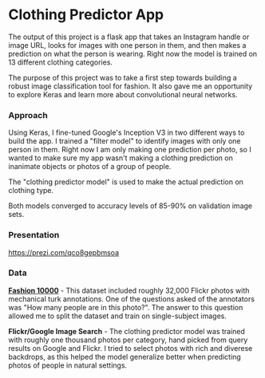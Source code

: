 # Clothing Predictor App

The output of this project is a flask app that takes an Instagram handle or image URL, looks for images with one person in them, and then makes a prediction on what the person is wearing. Right now the model is trained on 13 different clothing categories.

The purpose of this project was to take a first step towards building a robust image classification tool for fashion. It also gave me an opportunity to explore Keras and learn more about convolutional neural networks.

### Approach
Using Keras, I fine-tuned Google's Inception V3 in two different ways to build the app.  I trained a "filter model" to identify images with only one person in them. Right now I am only making one prediction per photo, so I wanted to make sure my app wasn't making a clothing prediction on inanimate objects or photos of a group of people.  
  
The "clothing predictor model" is used to make the actual prediction on clothing type. 

Both models converged to accuracy levels of 85-90% on validation image sets.

### Presentation
https://prezi.com/qco8gepbmsoa

### Data
[**Fashion 10000**](https://www.researchgate.net/publication/262254329_Fashion_10000_An_enriched_social_image_dataset_for_fashion_and_clothing "Paper") - This dataset included roughly 32,000 Flickr photos with mechanical turk annotations. One of the questions asked of the annotators was "How many people are in this photo?". The answer to this question allowed me to split the dataset and train on single-subject images.

**Flickr/Google Image Search** - The clothing predictor model was trained with roughly one thousand photos per category, hand picked from query results on Google and Flickr. I tried to select photos with rich and diverese backdrops, as this helped the model generalize better when predicting photos of people in natural settings. 
